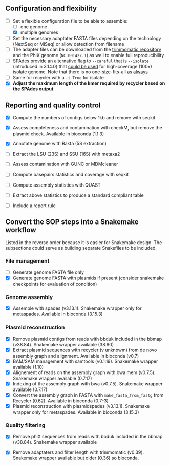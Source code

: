## Configuration and flexibility

- [ ] Set a flexible configuration file to be able to assemble:
    - [ ] one genome 
    - [x] multiple genomes
- [ ] Set the necessary adaptater FASTA files depending on the technology (NextSeq or MiSeq) or allow detection from filename
- [ ] The adapter files can be downloaded from the [trimmomatic repository](https://github.com/timflutre/trimmomatic/tree/master/adapters) and the PhiX genome (`NC_001422.1`) as well to enable full reproducibility
- [ ] SPAdes provide an alternative flag to `--careful` that is `--isolate` (introduced in 3.14.0) that [could be used](https://github.com/ablab/spades/blob/spades_3.15.4/README.md#sec3.2) for high-coverage (100x) isolate genome. Note that there is no one-size-fits-all as [always](https://github.com/ablab/spades/issues/600)
- [ ] Same for recycler with a `-i True` for isolate
- [x] **Adjust the maximum length of the kmer required by recycler based on the SPAdes output**

## Reporting and quality control

- [x] Compute the numbers of contigs below 1kb and remove with seqkit
- [x] Assess completeness and contamination with checkM, but remove the plasmid check. Available in bioconda (1.1.3)
- [x] Annotate genome with Bakta (5S extraction)
- [ ] Extract the LSU (23S) and SSU (16S) with metaxa2
- [ ] Assess contamination with GUNC or MDMcleaner
- [ ] Compute basepairs statistics and coverage with seqkit
- [ ] Compute assembly statistics with QUAST
- [ ] Extract above statistics to produce a standard compliant table
- [ ] Include a report rule


## Convert the SOP steps into a Snakemake workflow

Listed in the reverse order because it is easier for Snakemake design. The subsections could serve as building separate Snakefiles to be included.

### File management

- [ ] Generate genome FASTA file only
- [x] Generate genome FASTA with plasmids if present (consider snakemake checkpoints for evaluation of condition)

### Genome assembly

- [x] Assemble with spades (v3.13.1). Snakemake wrapper only for metaspades. Available in bioconda (3.15.3)

### Plasmid reconstruction

- [x] Remove plasmid contigs from reads with bbduk included in the bbmap (v38.84). Snakemake wrapper available (38.90)
- [x] Extract plasmid sequences with recycler (v unknowm) from de novo assembly graph and alignment. Available in bioconda (v0.7)
- [x] BAM/SAM management with samtools (v0.1.19). Snakemake wrapper available (1.10)
- [x] Alignement of reads on the assembly graph with bwa mem (v0.7.5). Snakemake wrapper available (0.7.17)
- [x] Indexing of the assembly graph with bwa (v0.7.5). Snakemake wrapper available (0.7.17)
- [x] Convert the assembly graph in FASTA with `make_fasta_from_fastg` from Recycler (0.62). Available in bioconda (0.7-3)
- [x] Plasmid reconstruction with plasmidspades (v3.13.1). Snakemake wrapper only for metaspades. Available in bioconda (3.15.3)

### Quality filtering 

- [x] Remove phiX sequences from reads with bbduk included in the bbmap (v38.84). Snakemake wrapper available
- [x] Remove adaptaters and filter length with trimmomatic (v0.39). Snakemake wrapper available but older (0.36) so bioconda.
 

